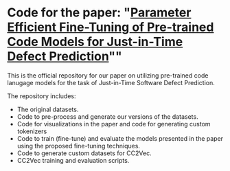 # Code for the paper: "[Parameter Efficient Fine-Tuning of Pre-trained Code Models for Just-in-Time Defect Prediction]()""

This is the official repository for our paper on utilizing pre-trained code lanugage models for the task of Just-in-Time Software Defect Prediction.

The repository includes:

* The original datasets.
* Code to pre-process and generate our versions of the datasets.
* Code for visualizations in the paper and code for generating custom tokenizers
* Code to train (fine-tune) and evaluate the models presented in the paper using the proposed fine-tuning techniques.
* Code to generate custom datasets for CC2Vec.
* CC2Vec training and evaluation scripts.
